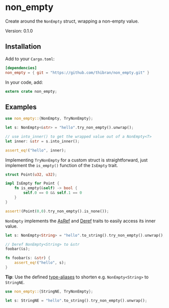 # non_empty

Create around the `NonEmpty` struct, wrapping a non-empty value.

Version: 0.1.0


## Installation

Add to your `Cargo.toml`:
```toml
[dependencies]
non_empty = { git = "https://github.com/thibran/non_empty.git" }
```

In your code, add:
```rust
extern crate non_empty;
```


## Examples

```rust
use non_empty::{NonEmpty, TryNonEmpty};

let s: NonEmpty<&str> = "hello".try_non_empty().unwrap();

// use into_inner() to get the wrapped value out of a NonEmpty<T>
let inner: &str = s.into_inner();

assert_eq!("hello", inner);
```

Implementing `TryNonEmpty` for a custom struct
is straightforward, just implement the `is_empty()`
function of the `IsEmpty` trait.

```rust
struct Point(u32, u32);

impl IsEmpty for Point {
    fn is_empty(&self) -> bool {
        self.0 == 0 && self.1 == 0
    }
}

assert!(Point(0,0).try_non_empty().is_none());
```

`NonEmpty` implements the
[AsRef](https://doc.rust-lang.org/std/convert/trait.AsRef.html)
and [Deref](https://doc.rust-lang.org/std/ops/trait.Deref.html) traits to easily access its inner value.

```rust
let s: NonEmpty<String> = "hello".to_string().try_non_empty().unwrap();

// Deref NonEmpty<String> to &str
foobar(&s); 

fn foobar(s: &str) {
    assert_eq!("hello", s);
}
```

**Tip**: Use the defined [type-aliases](index.html#types) to
shorten e.g. `NonEmpty<String>` to `StringNE`.

```rust
use non_empty::{StringNE, TryNonEmpty};

let s: StringNE = "hello".to_string().try_non_empty().unwrap();
```
